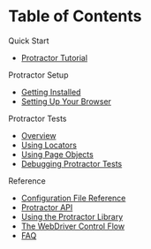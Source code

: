 Table of Contents
=================

Quick Start
 - [Protractor Tutorial](/docs/tutorial.md)

Protractor Setup
 - [Getting Installed](/docs/install.md)
 - [Setting Up Your Browser](/docs/browser-setup.md)

Protractor Tests
 - [Overview](/docs/overview.md)
 - [Using Locators](/docs/locators.md)
 - [Using Page Objects](/docs/page-objects.md)
 - [Debugging Protractor Tests](/docs/debugging.md)

Reference
 - [Configuration File Reference](/docs/referenceConf.js)
 - [Protractor API](/docs/api.md)
 - [Using the Protractor Library](/docs/library-only.md)
 - [The WebDriver Control Flow](/docs/control-flow.md)
 - [FAQ](/docs/faq.md)

